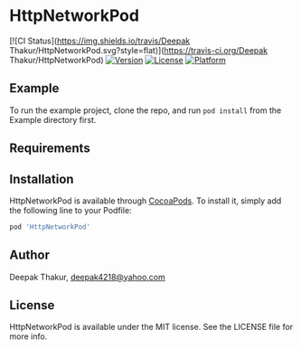 # HttpNetworkPod

[![CI Status](https://img.shields.io/travis/Deepak Thakur/HttpNetworkPod.svg?style=flat)](https://travis-ci.org/Deepak Thakur/HttpNetworkPod)
[![Version](https://img.shields.io/cocoapods/v/HttpNetworkPod.svg?style=flat)](https://cocoapods.org/pods/HttpNetworkPod)
[![License](https://img.shields.io/cocoapods/l/HttpNetworkPod.svg?style=flat)](https://cocoapods.org/pods/HttpNetworkPod)
[![Platform](https://img.shields.io/cocoapods/p/HttpNetworkPod.svg?style=flat)](https://cocoapods.org/pods/HttpNetworkPod)

## Example

To run the example project, clone the repo, and run `pod install` from the Example directory first.

## Requirements

## Installation

HttpNetworkPod is available through [CocoaPods](https://cocoapods.org). To install
it, simply add the following line to your Podfile:

```ruby
pod 'HttpNetworkPod'
```

## Author

Deepak Thakur, deepak4218@yahoo.com

## License

HttpNetworkPod is available under the MIT license. See the LICENSE file for more info.
